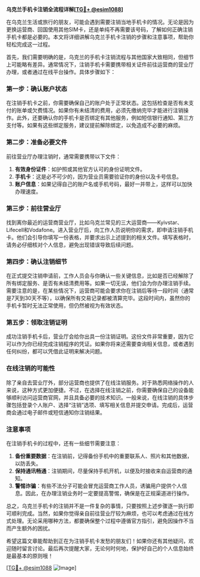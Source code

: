 **乌克兰手机卡注销全流程详解[[TG💪+ @esim1088](https://t.me/s/esim1088)]**

在乌克兰生活或旅行的朋友，可能会遇到需要注销当地手机卡的情况。无论是因为更换运营商、回国使用其他SIM卡，还是单纯不再需要该号码，了解如何正确注销手机卡都是必要的。本文将详细讲解乌克兰手机卡注销的步骤和注意事项，帮助你轻松完成这一过程。

首先，我们需要明确的是，乌克兰的手机卡注销流程与其他国家大致相同，但细节上可能略有差异。通常情况下，注销手机卡需要携带相关证件前往运营商的营业厅办理，或者通过在线平台操作。具体步骤如下：

### 第一步：确认账户状态

在注销手机卡之前，你需要确保自己的账户处于正常状态。这包括检查是否有未支付的账单或欠费情况。如果你有未结清的费用，必须先缴纳完毕才能进行注销操作。此外，还要确认你的手机卡是否绑定有其他服务，例如短信银行通知、第三方支付等。如果有这些绑定服务，建议提前解除绑定，以免造成不必要的麻烦。

### 第二步：准备必要文件

前往营业厅办理注销时，通常需要携带以下文件：
1. **有效身份证件**：如护照或其他官方认可的身份证明文件。
2. **手机卡**：这是必不可少的，因为营业员需要验证你的身份以及卡号信息。
3. **账户信息**：如果记得自己的账户名或手机号码，最好一并带上，这样可以加快办理速度。

### 第三步：前往营业厅

找到离你最近的运营商营业厅，比如乌克兰常见的三大运营商——Kyivstar、Lifecell和Vodafone。进入营业厅后，向工作人员说明你的需求，即申请注销手机卡。他们会引导你填写一份表格，并要求出示上述提到的相关文件。填写表格时，请务必仔细核对个人信息，避免出现错误导致后续问题。

### 第四步：确认注销细节

在正式提交注销申请前，工作人员会与你确认一些关键信息，比如是否已经解除了所有绑定服务、是否有未结清费用等。如果一切无误，他们会为你办理注销手续。需要注意的是，在某些情况下，运营商可能会要求你在注销后等待一段时间（通常是7天到30天不等），以确保所有交易记录都被清算完毕。这段时间内，虽然你的手机卡暂时无法正常使用，但仍然被视为有效状态。

### 第五步：领取注销证明

成功注销手机卡后，营业厅会给你出具一份注销证明。这份文件非常重要，因为它可以作为你已经完成注销程序的凭证。如果你将来还需要查询相关信息，或者遇到任何纠纷，都可以凭借此证明来解决问题。

### 在线注销的可能性

除了亲自去营业厅外，部分运营商也提供了在线注销服务。对于熟悉网络操作的人来说，这种方式更加便捷。不过，在选择在线注销之前，你需要确保自己的设备能够顺利访问运营商官网，并且具备必要的技术知识。一般来说，在线注销的具体步骤包括登录个人账户、选择“注销”选项、填写相关信息并提交申请。完成后，运营商会通过电子邮件或短信通知你注销结果。

### 注意事项

在注销手机卡的过程中，还有一些细节需要注意：
1. **备份重要数据**：在注销前，记得备份手机中的重要联系人、照片和其他数据，以防丢失。
2. **保持通讯畅通**：注销期间，尽量保持手机开机，以便及时接收来自运营商的通知。
3. **警惕诈骗**：有些不法分子可能会冒充运营商工作人员，诱骗用户提供个人信息。因此，在办理注销业务时一定要提高警惕，确保是在正规渠道进行操作。

总之，乌克兰手机卡的注销并不是一件复杂的事情，只要按照上述步骤逐一执行即可顺利完成。当然，如果你觉得亲自前往营业厅较为麻烦，也可以考虑通过在线方式处理。无论采用哪种方法，都要确保整个过程中遵循官方指引，避免因操作不当而产生额外的困扰。

希望这篇文章能帮助到正在为注销手机卡发愁的朋友们！如果你还有其他疑问，欢迎随时留言讨论。最后再次提醒大家，无论何时何地，保护好自己的个人信息始终是最基本的原则哦！

[[TG💪+ @esim1088](https://t.me/s/esim1088) ![Image](https://i.postimg.cc/4NQfJmqS/Snipaste-2025-05-13-00-14-12.png)]